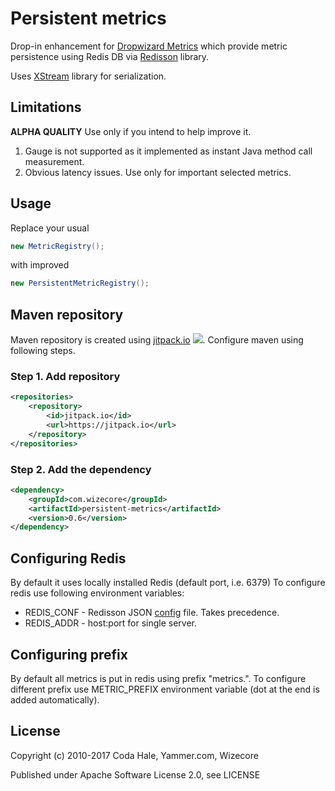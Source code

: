 # Persistent metrics

Drop-in enhancement for [Dropwizard Metrics](http://metrics.dropwizard.io/) which provide metric persistence using Redis DB via [Redisson](https://github.com/redisson/redisson) library.

Uses [XStream](http://x-stream.github.io/) library for serialization.

## Limitations

__ALPHA QUALITY__ Use only if you intend to help improve it.

  1. Gauge is not supported as it implemented as instant Java method call measurement.
  2. Obvious latency issues. Use only for important selected metrics.

## Usage

Replace your usual
```java 
new MetricRegistry();
```

with improved

```java
new PersistentMetricRegistry();
```

## Maven repository

Maven repository is created using [jitpack.io](https://jitpack.io/) [![](https://jitpack.io/v/com.wizecore/persistent-metrics.svg)](https://jitpack.io/#com.wizecore/persistent-metrics). Configure maven using following steps.

### Step 1. Add repository
```xml
<repositories>
	<repository>
		<id>jitpack.io</id>
		<url>https://jitpack.io</url>
	</repository>
</repositories>
```

### Step 2. Add the dependency

```xml
<dependency>
	<groupId>com.wizecore</groupId>
	<artifactId>persistent-metrics</artifactId>
	<version>0.6</version>
</dependency>
```

## Configuring Redis

By default it uses locally installed Redis (default port, i.e. 6379)
To configure redis use following environment variables:

  * REDIS_CONF - Redisson JSON [config](https://github.com/redisson/redisson/wiki/2.-Configuration#221-jsonyaml-file-based-configuration) file. Takes precedence.
  * REDIS_ADDR - host:port for single server.

## Configuring prefix

By default all metrics is put in redis using prefix "metrics.".
To configure different prefix use METRIC_PREFIX environment variable (dot at the end is added automatically).

## License

Copyright (c) 2010-2017 Coda Hale, Yammer.com, Wizecore

Published under Apache Software License 2.0, see LICENSE
